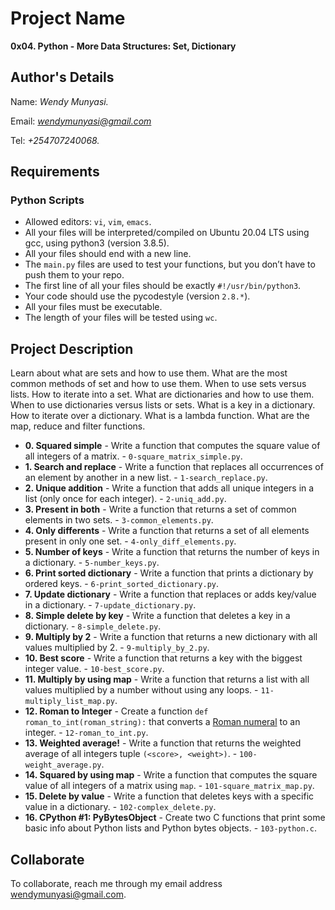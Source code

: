 # Project Name
**0x04. Python - More Data Structures: Set, Dictionary**

## Author's Details
Name: *Wendy Munyasi.*

Email: *wendymunyasi@gmail.com*

Tel: *+254707240068.*

##  Requirements

### Python Scripts
*   Allowed editors: `vi`, `vim`, `emacs`.
*   All your files will be interpreted/compiled on Ubuntu 20.04 LTS using gcc, using python3 (version 3.8.5).
*   All your files should end with a new line.
*   The `main.py` files are used to test your functions, but you don’t have to push them to your repo.
*   The first line of all your files should be exactly `#!/usr/bin/python3`.
*   Your code should use the pycodestyle (version `2.8.*`).
*   All your files must be executable.
*   The length of your files will be tested using `wc`.

## Project Description
Learn about what are sets and how to use them.
What are the most common methods of set and how to use them.
When to use sets versus lists.
How to iterate into a set.
What are dictionaries and how to use them.
When to use dictionaries versus lists or sets.
What is a key in a dictionary.
How to iterate over a dictionary.
What is a lambda function.
What are the map, reduce and filter functions.

* **0. Squared simple** - Write a function that computes the square value of all integers of a matrix. - `0-square_matrix_simple.py`.
* **1. Search and replace** - Write a function that replaces all occurrences of an element by another in a new list. - `1-search_replace.py`.
* **2. Unique addition** - Write a function that adds all unique integers in a list (only once for each integer). - `2-uniq_add.py`.
* **3. Present in both** - Write a function that returns a set of common elements in two sets. - `3-common_elements.py`.
* **4. Only differents** - Write a function that returns a set of all elements present in only one set. - `4-only_diff_elements.py`.
* **5. Number of keys** - Write a function that returns the number of keys in a dictionary. - `5-number_keys.py`.
* **6. Print sorted dictionary** - Write a function that prints a dictionary by ordered keys. - `6-print_sorted_dictionary.py`.
* **7. Update dictionary** - Write a function that replaces or adds key/value in a dictionary. - `7-update_dictionary.py`.
* **8. Simple delete by key** - Write a function that deletes a key in a dictionary. - `8-simple_delete.py`.
* **9. Multiply by 2** - Write a function that returns a new dictionary with all values multiplied by 2. - `9-multiply_by_2.py`.
* **10. Best score** - Write a function that returns a key with the biggest integer value. - `10-best_score.py`.
* **11. Multiply by using map** - Write a function that returns a list with all values multiplied by a number without using any loops. - `11-multiply_list_map.py`.
* **12. Roman to Integer** - Create a function `def roman_to_int(roman_string):` that converts a [Roman numeral](https://en.wikipedia.org/wiki/Roman_numerals) to an integer. - `12-roman_to_int.py`.
* **13. Weighted average!** - Write a function that returns the weighted average of all integers tuple `(<score>, <weight>)`. - `100-weight_average.py`.
* **14. Squared by using map** - Write a function that computes the square value of all integers of a matrix using `map`. - `101-square_matrix_map.py`.
* **15. Delete by value** - Write a function that deletes keys with a specific value in a dictionary. - `102-complex_delete.py`.
* **16. CPython #1: PyBytesObject** - Create two C functions that print some basic info about Python lists and Python bytes objects. - `103-python.c`.

## Collaborate

To collaborate, reach me through my email address wendymunyasi@gmail.com.
